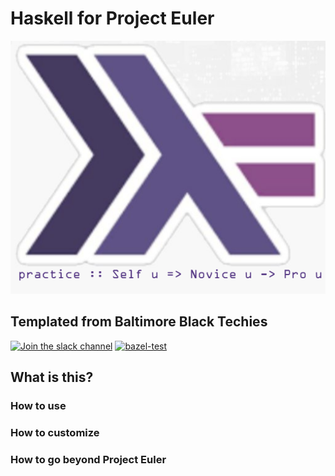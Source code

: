 # Haskell for Project Euler

<p align="center">
  <img width="600" alt="Haskell template banner" src="https://raw.githubusercontent.com/baltimoreblacktechies/haskell-template/master/banner.png">
</p>

## Templated from Baltimore Black Techies
[![Join the slack channel](https://img.shields.io/badge/slack-Baltimore%20Black%20Techies-red.svg?logo=slack)](http://bit.ly/3r4lPQm)
[![bazel-test](https://github.com/baltimoreblacktechies/haskell-template/actions/workflows/bazel.yml/badge.svg)](https://github.com/baltimoreblacktechies/haskell-template/actions/workflows/bazel.yml)

## What is this?

### How to use

### How to customize

### How to go beyond Project Euler
